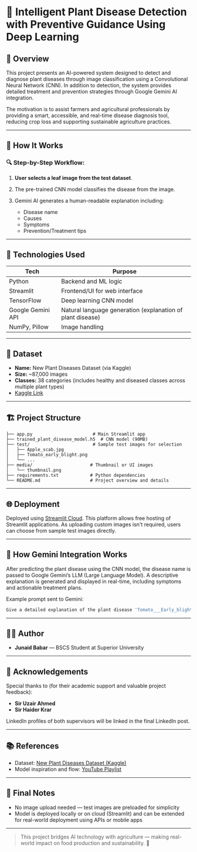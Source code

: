# 🌿 Intelligent Plant Disease Detection with Preventive Guidance Using Deep Learning

## 📖 Overview

This project presents an AI-powered system designed to detect and diagnose plant diseases through image classification using a Convolutional Neural Network (CNN). In addition to detection, the system provides detailed treatment and prevention strategies through Google Gemini AI integration.

The motivation is to assist farmers and agricultural professionals by providing a smart, accessible, and real-time disease diagnosis tool, reducing crop loss and supporting sustainable agriculture practices.

---

## 🚀 How It Works

### 🔍 Step-by-Step Workflow:

1. **User selects a leaf image from the test dataset**.
2. The pre-trained CNN model classifies the disease from the image.
3. Gemini AI generates a human-readable explanation including:

   * Disease name
   * Causes
   * Symptoms
   * Prevention/Treatment tips

---

## 🧠 Technologies Used

| Tech              | Purpose                                                    |
| ----------------- | ---------------------------------------------------------- |
| Python            | Backend and ML logic                                       |
| Streamlit         | Frontend/UI for web interface                              |
| TensorFlow        | Deep learning CNN model                                    |
| Google Gemini API | Natural language generation (explanation of plant disease) |
| NumPy, Pillow     | Image handling                                             |

---

## 🧪 Dataset

* **Name:** New Plant Diseases Dataset (via Kaggle)
* **Size:** \~87,000 images
* **Classes:** 38 categories (includes healthy and diseased classes across multiple plant types)
* [Kaggle Link](https://www.kaggle.com/datasets/vipoooool/new-plant-diseases-dataset)

---

## 🏗 Project Structure

```
├── app.py                       # Main Streamlit app
├── trained_plant_disease_model.h5  # CNN model (90MB)
├── test/                        # Sample test images for selection
│   ├── Apple_scab.jpg
│   ├── Tomato_early_blight.png
│   └── ...
├── media/                      # Thumbnail or UI images
│   └── thumbnail.png
├── requirements.txt            # Python dependencies
└── README.md                   # Project overview and details
```

---

## 🌐 Deployment

Deployed using [Streamlit Cloud](https://streamlit.io/cloud). This platform allows free hosting of Streamlit applications. As uploading custom images isn't required, users can choose from sample test images directly.

---

## 💬 How Gemini Integration Works

After predicting the plant disease using the CNN model, the disease name is passed to Google Gemini’s LLM (Large Language Model). A descriptive explanation is generated and displayed in real-time, including symptoms and actionable treatment plans.

Example prompt sent to Gemini:

```python
Give a detailed explanation of the plant disease 'Tomato___Early_blight', including causes, symptoms, and treatment/prevention.
```

---

## 🧑‍💻 Author

* **Junaid Babar** — BSCS Student at Superior University

---

## 🙏 Acknowledgements

Special thanks to (for their academic support and valuable project feedback):

* **Sir Uzair Ahmed**
* **Sir Haider Krar**
  
LinkedIn profiles of both supervisors will be linked in the final LinkedIn post.

---

## 📚 References

* Dataset: [New Plant Diseases Dataset (Kaggle)](https://www.kaggle.com/datasets/vipoooool/new-plant-diseases-dataset)
* Model inspiration and flow: [YouTube Playlist](https://youtube.com/playlist?list=PLvz5lCwTgdXDNcXEVwwHsb9DwjNXZGsoy&si=le-PZGGW5a9VttCZ)

---

## 🔗 Final Notes

* No image upload needed — test images are preloaded for simplicity
* Model is deployed locally or on cloud (Streamlit) and can be extended for real-world deployment using APIs or mobile apps

---

> This project bridges AI technology with agriculture — making real-world impact on food production and sustainability. 🌱
